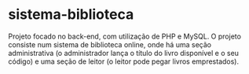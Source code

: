 # sistema-biblioteca
Projeto focado no back-end, com utilização de PHP e MySQL. O projeto consiste num sistema de biblioteca online, onde há uma seção administrativa (o administrador lança o título do livro disponível e o seu código) e uma seção de leitor (o leitor pode pegar livros emprestados). 
